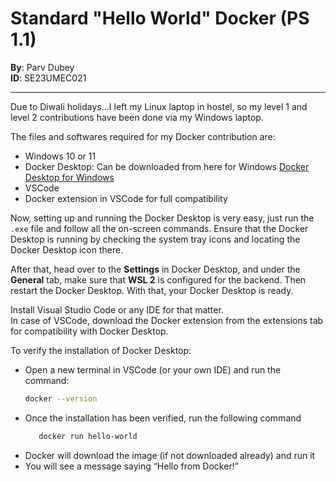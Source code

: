 # Standard "Hello World" Docker (PS 1.1)

**By**: Parv Dubey  
**ID**: SE23UMEC021  

---

Due to Diwali holidays…I left my Linux laptop in hostel, so my level 1 and level 2 contributions have been done via my Windows laptop.

The files and softwares required for my Docker contribution are: 
- Windows 10 or 11
- Docker Desktop: Can be downloaded from here for Windows [Docker Desktop for Windows](https://docs.docker.com/desktop/install/windows-install/)
- VSCode
- Docker extension in VSCode for full compatibility

Now, setting up and running the Docker Desktop is very easy, just run the `.exe` file and follow all the on-screen commands. Ensure that the Docker Desktop is running by checking the system tray icons and locating the Docker Desktop icon there.

After that, head over to the **Settings** in Docker Desktop, and under the **General** tab, make sure that **WSL 2** is configured for the backend. Then restart the Docker Desktop. With that, your Docker Desktop is ready.

Install Visual Studio Code or any IDE for that matter.  
In case of VSCode, download the Docker extension from the extensions tab for compatibility with Docker Desktop.

To verify the installation of Docker Desktop:
- Open a new terminal in VSCode (or your own IDE) and run the command:
  ```bash
  docker --version
- Once the installation has been verified, run the following command
  ```bash
     docker run hello-world
- Docker will download the image (if not downloaded already) and run it
- You will see a message saying “Hello from Docker!”
  
